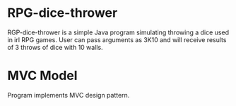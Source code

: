 # RPG-dice-thrower
RGP-dice-thrower is a simple Java program simulating throwing a dice used in irl RPG games. User can pass arguments as 3K10 and will receive results of 3 throws of dice with 10 walls.

# MVC Model
Program implements MVC design pattern.

